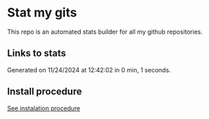 # Stat my gits

This repo is an automated stats builder for all my github repositories.

## Links to stats


Generated on 11/24/2024 at 12:42:02 in 0 min, 1 seconds.

## Install procedure

[See instalation procedure](./src/install.md)
